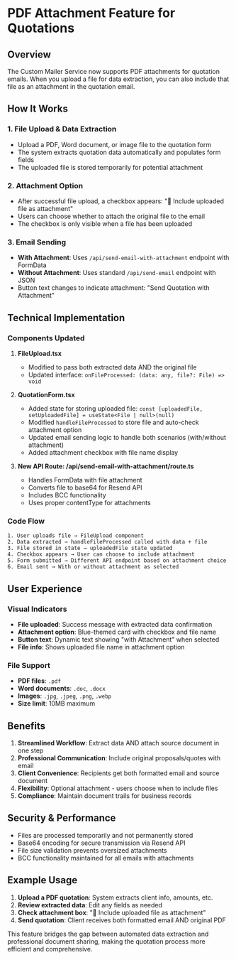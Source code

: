 # PDF Attachment Feature for Quotations

## Overview
The Custom Mailer Service now supports PDF attachments for quotation emails. When you upload a file for data extraction, you can also include that file as an attachment in the quotation email.

## How It Works

### 1. File Upload & Data Extraction
- Upload a PDF, Word document, or image file to the quotation form
- The system extracts quotation data automatically and populates form fields
- The uploaded file is stored temporarily for potential attachment

### 2. Attachment Option
- After successful file upload, a checkbox appears: "📎 Include uploaded file as attachment"
- Users can choose whether to attach the original file to the email
- The checkbox is only visible when a file has been uploaded

### 3. Email Sending
- **With Attachment**: Uses `/api/send-email-with-attachment` endpoint with FormData
- **Without Attachment**: Uses standard `/api/send-email` endpoint with JSON
- Button text changes to indicate attachment: "Send Quotation with Attachment"

## Technical Implementation

### Components Updated
1. **FileUpload.tsx**
   - Modified to pass both extracted data AND the original file
   - Updated interface: `onFileProcessed: (data: any, file?: File) => void`

2. **QuotationForm.tsx**
   - Added state for storing uploaded file: `const [uploadedFile, setUploadedFile] = useState<File | null>(null)`
   - Modified `handleFileProcessed` to store file and auto-check attachment option
   - Updated email sending logic to handle both scenarios (with/without attachment)
   - Added attachment checkbox with file name display

3. **New API Route: /api/send-email-with-attachment/route.ts**
   - Handles FormData with file attachment
   - Converts file to base64 for Resend API
   - Includes BCC functionality
   - Uses proper contentType for attachments

### Code Flow
```
1. User uploads file → FileUpload component
2. Data extracted → handleFileProcessed called with data + file
3. File stored in state → uploadedFile state updated
4. Checkbox appears → User can choose to include attachment
5. Form submitted → Different API endpoint based on attachment choice
6. Email sent → With or without attachment as selected
```

## User Experience

### Visual Indicators
- **File uploaded**: Success message with extracted data confirmation
- **Attachment option**: Blue-themed card with checkbox and file name
- **Button text**: Dynamic text showing "with Attachment" when selected
- **File info**: Shows uploaded file name in attachment option

### File Support
- **PDF files**: `.pdf`
- **Word documents**: `.doc`, `.docx`
- **Images**: `.jpg`, `.jpeg`, `.png`, `.webp`
- **Size limit**: 10MB maximum

## Benefits

1. **Streamlined Workflow**: Extract data AND attach source document in one step
2. **Professional Communication**: Include original proposals/quotes with email
3. **Client Convenience**: Recipients get both formatted email and source document
4. **Flexibility**: Optional attachment - users choose when to include files
5. **Compliance**: Maintain document trails for business records

## Security & Performance

- Files are processed temporarily and not permanently stored
- Base64 encoding for secure transmission via Resend API
- File size validation prevents oversized attachments
- BCC functionality maintained for all emails with attachments

## Example Usage

1. **Upload a PDF quotation**: System extracts client info, amounts, etc.
2. **Review extracted data**: Edit any fields as needed
3. **Check attachment box**: "📎 Include uploaded file as attachment"
4. **Send quotation**: Client receives both formatted email AND original PDF

This feature bridges the gap between automated data extraction and professional document sharing, making the quotation process more efficient and comprehensive.
